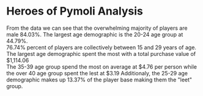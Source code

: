 # Heroes of Pymoli Analysis
From the data we can see that the overwhelming majority of players are male 84.03%.  The largest age demographic is the 20-24 age group at 44.79%.  
76.74% percent of players are collectively between 15 and 29 years of age.  The largest age demographic spent the most with a total purchase value of $1,114.06  
The 35-39 age group spend the most on average at $4.76 per person while the over 40 age group spent the lest at $3.19
Additionaly, the 25-29 age demographic makes up 13.37% of the player base making them the "leet" group.  

